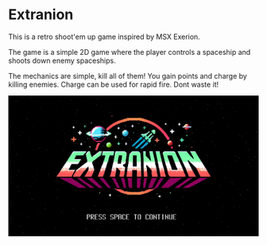 # Extranion

This is a retro shoot'em up game inspired by MSX Exerion.

The game is a simple 2D game where the player controls a spaceship and shoots down enemy spaceships.

The mechanics are simple, kill all of them!
You gain points and charge by killing enemies. Charge can be used for rapid fire. Dont waste it!

![Extranion Intro](screenshot.png)
